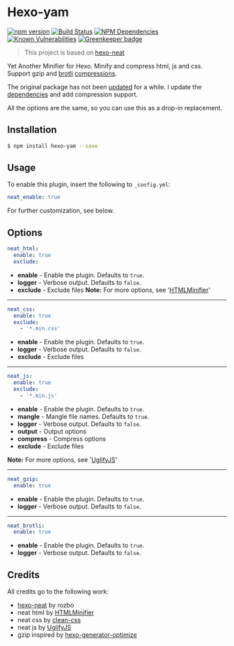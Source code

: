 # Hexo-yam

[![npm version](https://badge.fury.io/js/hexo-yam.svg)](https://www.npmjs.com/package/hexo-yam)
[![Build Status](https://travis-ci.com/weyusi/hexo-yam.svg?branch=master)](https://travis-ci.com/weyusi/hexo-yam)
[![NPM Dependencies](https://david-dm.org/weyusi/hexo-yam.svg)](https://david-dm.org/weyusi/hexo-yam)
[![Known Vulnerabilities](https://snyk.io/test/npm/hexo-yam/badge.svg)](https://snyk.io/test/npm/hexo-yam)
[![Greenkeeper badge](https://badges.greenkeeper.io/weyusi/hexo-yam.svg)](https://greenkeeper.io/)

> This project is based on [hexo-neat](https://github.com/rozbo/hexo-neat)

Yet Another Minifier for Hexo. Minify and compress html, js and css. Support gzip and [brotli](https://en.wikipedia.org/wiki/Brotli) [compressions](https://en.wikipedia.org/wiki/HTTP_compression).

The original package has not been [updated](https://www.npmjs.com/package/hexo-neat) for a while. I update the [dependencies](https://github.com/weyusi/hexo-yam/blob/master/package.json) and add compression support.

All the options are the same, so you can use this as a drop-in replacement.

## Installation
``` bash
$ npm install hexo-yam --save
```

## Usage
To enable this plugin, insert the following to `_config.yml`:
``` yaml
neat_enable: true
```
For further customization, see below.

## Options
``` yaml
neat_html:
  enable: true
  exclude:
```
- **enable** - Enable the plugin. Defaults to `true`.
- **logger** - Verbose output. Defaults to `false`.
- **exclude** - Exclude files
**Note:** For more options, see '[HTMLMinifier](https://github.com/kangax/html-minifier)'

----------

``` yaml
neat_css:
  enable: true
  exclude:
    - '*.min.css'
```
- **enable** - Enable the plugin. Defaults to `true`.
- **logger** - Verbose output. Defaults to `false`.
- **exclude** - Exclude files

----------

``` yaml
neat_js:
  enable: true
  exclude:
    - '*.min.js'
```
- **enable** - Enable the plugin. Defaults to `true`.
- **mangle** - Mangle file names. Defaults to `true`.
- **logger** - Verbose output. Defaults to `false`.
- **output** - Output options
- **compress** - Compress options
- **exclude** - Exclude files

**Note:** For more options, see '[UglifyJS](https://github.com/mishoo/UglifyJS2)'

----------

``` yaml
neat_gzip:
  enable: true
```
- **enable** - Enable the plugin. Defaults to `true`.
- **logger** - Verbose output. Defaults to `false`.

----------

``` yaml
neat_brotli:
  enable: true
```
- **enable** - Enable the plugin. Defaults to `true`.
- **logger** - Verbose output. Defaults to `false`.

## Credits
All credits go to the following work:
- [hexo-neat](https://github.com/rozbo/hexo-neat) by rozbo
- neat html by [HTMLMinifier](https://github.com/kangax/html-minifier)
- neat css  by [clean-css](https://github.com/jakubpawlowicz/clean-css)
- neat js   by  [UglifyJS](http://lisperator.net/uglifyjs/)
- gzip inspired by [hexo-generator-optimize](https://github.com/JackyRen/hexo-generator-optimize)
